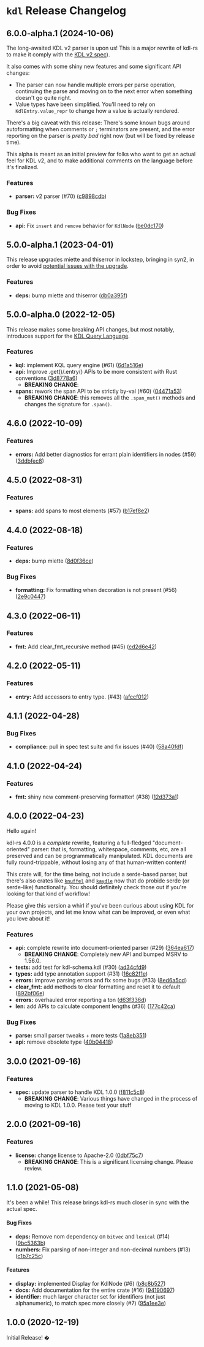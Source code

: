 # `kdl` Release Changelog

<a name="6.0.0-alpha.1"></a>
## 6.0.0-alpha.1 (2024-10-06)

The long-awaited KDL v2 parser is upon us! This is a major rewrite of kdl-rs to make it comply with the [KDL v2 spec](https://github.com/kdl-org/kdl/pull/286)).

It also comes with some shiny new features and some significant API changes:

* The parser can now handle multiple errors per parse operation, continuing the parse and moving on to the next error when something doesn't go quite right.
* Value types have been simplified. You'll need to rely on `KdlEntry.value_repr` to change how a value is actually rendered.

There's a big caveat with this release: There's some known bugs around autoformatting when comments or `;` terminators are present, and the error reporting on the parser is _pretty bad_ right now (but will be fixed by release time).

This alpha is meant as an initial preview for folks who want to get an actual feel for KDL v2, and to make additional comments on the language before it's finalized.

### Features

* **parser:** v2 parser (#70) ([c9898cdb](https://github.com/kdl-org/kdl-rs/commit/c9898cdbd28f61eef482fb2703fe85552dc58e4c))
### Bug Fixes

* **api:** Fix `insert` and `remove` behavior for `KdlNode` ([be0dc170](https://github.com/kdl-org/kdl-rs/commit/be0dc1708d93b496815f8850e211f697fcb7244c))

<a name="5.0.0-alpha.1"></a>
## 5.0.0-alpha.1 (2023-04-01)

This release upgrades miette and thiserror in lockstep, bringing in syn2, in
order to avoid [potential issues with the
upgrade](https://github.com/yaahc/eyre/pull/92).

### Features

* **deps:** bump miette and thiserror ([db0a395f](https://github.com/kdl-org/kdl-rs/commit/db0a395fb4ecb4b35d67d281903a4ed89b9e9161))

<a name="5.0.0-alpha.0"></a>
## 5.0.0-alpha.0 (2022-12-05)

This release makes some breaking API changes, but most notably, introduces
support for the [KDL Query
Language](https://github.com/kdl-org/kdl/blob/main/QUERY-SPEC.md).

### Features

* **kql:** implement KQL query engine (#61) ([6d1a516e](https://github.com/kdl-org/kdl-rs/commit/6d1a516eb92415f99f7a5170ac61ce3252d6a4b5))
* **api:** Improve .get()/.entry() APIs to be more consistent with Rust conventions ([3d8778a6](https://github.com/kdl-org/kdl-rs/commit/3d8778a610e65720ed5cf25bc612aada93349119))
    * **BREAKING CHANGE**:
* **spans:** rework the span API to be strictly by-val (#60) ([04471a53](https://github.com/kdl-org/kdl-rs/commit/04471a537ecf97867e7dc8ee987cce0caba61982))
    * **BREAKING CHANGE**: this removes all the `.span_mut()` methods and changes the signature for `.span()`.

<a name="4.6.0"></a>
## 4.6.0 (2022-10-09)

### Features

* **errors:** Add better diagnostics for errant plain identifiers in nodes (#59) ([3ddbfec8](https://github.com/kdl-org/kdl-rs/commit/3ddbfec80ec18bc97d9df4004ad262dcdcf79e9b))

<a name="4.5.0"></a>
## 4.5.0 (2022-08-31)

### Features

* **spans:** add spans to most elements (#57) ([b17ef8e2](https://github.com/kdl-org/kdl-rs/commit/b17ef8e2c61b67cdc632f1772e18f6c7521dcfd8))

<a name="4.4.0"></a>
## 4.4.0 (2022-08-18)

### Features

* **deps:** bump miette ([8d0f36ce](https://github.com/kdl-org/kdl-rs/commit/8d0f36ceb1c5c1243bae3247b6c86bfa45083f19))

### Bug Fixes

* **formatting:** Fix formatting when decoration is not present (#56) ([2e9c0447](https://github.com/kdl-org/kdl-rs/commit/2e9c0447f9420e37d5fe46d2a42ec7b9f0646d90))

<a name="4.3.0"></a>
## 4.3.0 (2022-06-11)

### Features

* **fmt:** Add clear_fmt_recursive method (#45) ([cd2d6e42](https://github.com/kdl-org/kdl-rs/commit/cd2d6e42b19b801a43e78256dca1d856367349f4))

<a name="4.2.0"></a>
## 4.2.0 (2022-05-11)

### Features

* **entry:** Add accessors to entry type. (#43) ([afccf012](https://github.com/kdl-org/kdl-rs/commit/afccf012168dcab1de89f3737014ee8ee037785b))

<a name="4.1.1"></a>
## 4.1.1 (2022-04-28)

### Bug Fixes

* **compliance:** pull in spec test suite and fix issues (#40) ([58a40fdf](https://github.com/kdl-org/kdl-rs/commit/58a40fdf487b303f7466c93d84a4cd8a5665aa24))

<a name="v4.1.0"></a>
## 4.1.0 (2022-04-24)

### Features

* **fmt:** shiny new comment-preserving formatter! (#38) ([12d373a1](https://github.com/kdl-org/kdl-rs/commit/12d373a1e0de6533e7722e3ecc69e7ddc0e59db9))

<a name="v4.0.0"></a>
## 4.0.0 (2022-04-23)

Hello again!

kdl-rs 4.0.0 is a _complete_ rewrite, featuring a full-fledged
"document-oriented" parser: that is, formatting, whitespace, comments, etc,
are all preserved and can be programmatically manipulated. KDL documents are
fully round-trippable, without losing any of that human-written content!

This crate will, for the time being, not include a serde-based parser, but
there's also crates like [`knuffel`](https://crates.io/crates/knuffel) and
[`kaydle`](https://crates.io/crates/kaydle) now that do probide serde (or
serde-like) functionality. You should definitely check those out if you're
looking for that kind of workflow!

Please give this version a whirl if you've been curious about using KDL for
your own projects, and let me know what can be improved, or even what you love
about it!

### Features

* **api:** complete rewrite into document-oriented parser (#29) ([364ea617](https://github.com/kdl-org/kdl-rs/commit/364ea6173c0bcfc2f5e4b21e19120179f6a5c5ed))
    * **BREAKING CHANGE**: Completely new API and bumped MSRV to 1.56.0.
* **tests:** add test for kdl-schema.kdl (#30) ([ad34cfd9](https://github.com/kdl-org/kdl-rs/commit/ad34cfd93a9e6d8018b8086821a3463b764fb363))
* **types:** add type annotation support (#31) ([16c82f1e](https://github.com/kdl-org/kdl-rs/commit/16c82f1ec18c221b0d98dfcfb805ed3642354f5b))
* **errors:** improve parsing errors and fix some bugs (#33) ([8ed6a5cd](https://github.com/kdl-org/kdl-rs/commit/8ed6a5cd068e60de03a0e14493383f2515b98f81))
* **clear_fmt:** add methods to clear formatting and reset it to default ([892bf06e](https://github.com/kdl-org/kdl-rs/commit/892bf06e69c746ea9711fe33979f28f937329672))
* **errors:** overhauled error reporting a ton ([d63f336d](https://github.com/kdl-org/kdl-rs/commit/d63f336d188eb15a4bd8c870e7ee37617923270a))
* **len:** add APIs to calculate component lengths (#36) ([177c42ca](https://github.com/kdl-org/kdl-rs/commit/177c42cae75d8a0d9985c26ea28cb4f1cf7077de))

### Bug Fixes

* **parse:** small parser tweaks + more tests ([1a8eb351](https://github.com/kdl-org/kdl-rs/commit/1a8eb351685dc368c55d992d719e6bad34398df2))
* **api:** remove obsolete type ([40b04418](https://github.com/kdl-org/kdl-rs/commit/40b04418c9dc9a8363c000e19bc22e54c0dae7e9))

<a name="3.0.0"></a>
## 3.0.0 (2021-09-16)

### Features

* **spec:** update parser to handle KDL 1.0.0 ([f811c5c8](https://github.com/kdl-org/kdl-rs/commit/f811c5c89c18cb02cc3e7bdd8c872ea42308ae3e))
    * **BREAKING CHANGE**: Various things have changed in the process of moving to KDL 1.0.0. Please test your stuff

<a name="2.0.0"></a>
## 2.0.0 (2021-09-16)

### Features

* **license:** change license to Apache-2.0 ([0dbf75c7](https://github.com/kdl-org/kdl-rs/commit/0dbf75c78eb918b6966aae27fb1d7591791f15de))
    * **BREAKING CHANGE**: This is a significant licensing change. Please review.

<a name="1.1.0"></a>
## 1.1.0 (2021-05-08)

It's been a while! This release brings kdl-rs much closer in sync with the
actual spec.

#### Bug Fixes

* **deps:**  Remove nom dependency on `bitvec` and `lexical` (#14) ([9bc5363b](https://github.com/kdl/kdl-rs/commit/9bc5363bb5b8e4ae39e250f2facbfcdf4557f11b))
* **numbers:**  Fix parsing of non-integer and non-decimal numbers (#13) ([c1b7c25c](https://github.com/kdl/kdl-rs/commit/c1b7c25c0095ac2bd8acf06f6834c734a42b4470))

#### Features

* **display:**  implemented Display for KdlNode (#6) ([b8c8b527](https://github.com/kdl/kdl-rs/commit/b8c8b52748747d80215ee0c3dea73e260e133af2))
* **docs:**  Add documentation for the entire crate (#16) ([94190697](https://github.com/kdl/kdl-rs/commit/94190697d8ad676f9b879dcc90f8eb03266c3ef8))
* **identifier:**  much larger character set for identifiers (not just alphanumeric), to match spec more closely (#7) ([95a1ee3e](https://github.com/kdl/kdl-rs/commit/95a1ee3e57156507c3bf8a8035017d4836e49a01))



<a name="1.0.0"></a>
## 1.0.0 (2020-12-19)

Initial Release! �
